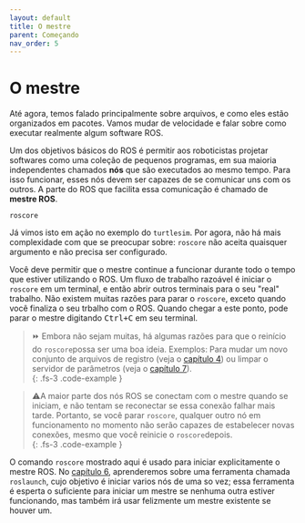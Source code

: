 ```yaml
---
layout: default
title: O mestre
parent: Começando
nav_order: 5
---
```


# O mestre

Até agora, temos falado principalmente sobre arquivos, e como eles estão organizados em pacotes. Vamos mudar de velocidade e falar sobre como executar realmente algum software ROS.

Um dos objetivos básicos do ROS é permitir aos roboticistas projetar softwares como uma coleção de pequenos programas, em sua maioria independentes chamados **nós** que são executados ao mesmo tempo. Para isso funcionar, esses nós devem ser capazes de se comunicar uns com os outros. A parte do ROS que facilita essa comunicação é chamado de **mestre ROS**. 

```
roscore
```

Já vimos isto em ação no exemplo do `turtlesim`. Por agora, não há mais complexidade com que se preocupar sobre: `roscore` não aceita quaisquer argumento e não precisa ser configurado.

Você deve permitir que o mestre continue a funcionar durante todo o tempo que estiver utilizando o ROS. Um fluxo de trabalho razoável é iniciar o `roscore` em um terminal, e então abrir outros terminais para o seu "real" trabalho. Não existem muitas razões para parar o `roscore`, exceto quando você finaliza o seu trbalho com o ROS. Quando chegar a este ponto, pode parar o mestre digitando <kbd>Ctrl+C</kbd> em seu terminal.

> ⏩ Embora não sejam muitas, há algumas razões para que o reinício do `roscore`possa ser uma boa ideia. Exemplos: Para mudar um novo conjunto de arquivos de registro (veja o [capítulo 4](https://ras-ufcg.github.io/agitROS/4/README.html)) ou limpar o servidor de parâmetros (veja o [capítulo 7](https://ras-ufcg.github.io/agitROS/7/README.html)).     
{: .fs-3 .code-example }

> ⚠️A maior parte dos nós ROS se conectam com o mestre quando se iniciam, e não tentam se reconectar se essa conexão falhar mais tarde. Portanto, se você parar `roscore`, qualquer outro nó em funcionamento no momento não serão capazes de estabelecer novas conexões, mesmo que você reinicie o `roscore`depois.    
{: .fs-3 .code-example }

O comando `roscore` mostrado aqui é usado para iniciar explicitamente o mestre ROS. No [capítulo 6](https://ras-ufcg.github.io/agitROS/6/README.html), aprenderemos sobre uma ferramenta chamada `roslaunch`, cujo objetivo é iniciar varios nós de uma so vez; essa ferramenta é esperta o suficiente para iniciar um mestre se nenhuma outra estiver funcionando, mas também irá usar felizmente um mestre existente se houver um.

